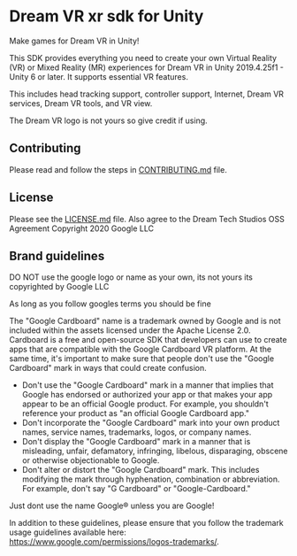 Dream VR xr sdk for Unity
====================================
Make games for Dream VR in Unity!

This SDK provides everything you need to create your own Virtual Reality (VR) or Mixed Reality (MR)
experiences for Dream VR in Unity 2019.4.25f1 - Unity 6 or later. It supports
essential VR features.

This includes head tracking support, controller support,
Internet, Dream VR services, Dream VR tools, and VR view.

The Dream VR logo is not yours so give credit if using.




## Contributing

Please read and follow the steps in [CONTRIBUTING.md](/CONTRIBUTING.md) file.


## License

Please see the [LICENSE.md](/LICENSE.md) file.
Also agree to the Dream Tech Studios OSS Agreement
Copyright 2020 Google LLC


## Brand guidelines

DO NOT use the google logo or name as your own, its not yours its copyrighted by Google LLC

As long as you follow googles terms you should be fine

The "Google Cardboard" name is a trademark owned by Google and is not included
within the assets licensed under the Apache License 2.0. Cardboard is a free
and open-source SDK that developers can use to create apps that are compatible
with the Google Cardboard VR platform. At the same time, it's important to make
sure that people don't use the "Google Cardboard" mark in ways that could
create confusion.

* Don't use the "Google Cardboard" mark in a manner that implies that Google has
  endorsed or authorized your app or that makes your app appear to be an
  official Google product. For example, you shouldn't reference your product as
  "an official Google Cardboard app."
* Don't incorporate the "Google Cardboard" mark into your own product names,
  service names, trademarks, logos, or company names.
* Don't display the "Google Cardboard" mark in a manner that is misleading,
  unfair, defamatory, infringing, libelous, disparaging, obscene or otherwise
  objectionable to Google.
* Don't alter or distort the "Google Cardboard" mark. This includes modifying
  the mark through hyphenation, combination or abbreviation. For example, don't
  say "G Cardboard" or "Google-Cardboard."

Just dont use the name Google® unless you are Google!

In addition to these guidelines, please ensure that you follow the trademark
usage guidelines available here:
https://www.google.com/permissions/logos-trademarks/.

